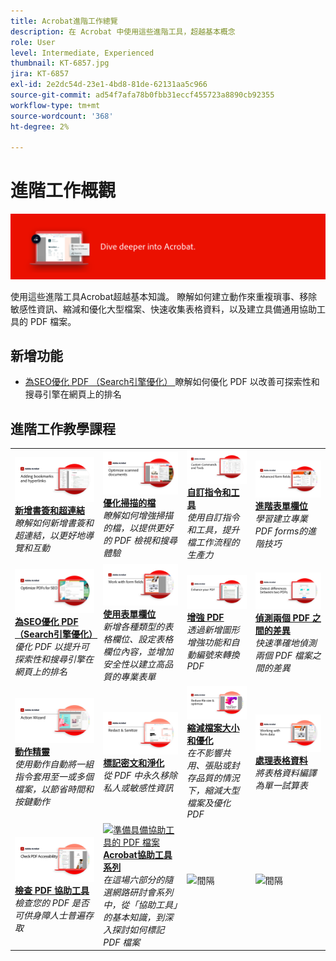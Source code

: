```yaml
---
title: Acrobat進階工作總覽
description: 在 Acrobat 中使用這些進階工具，超越基本概念
role: User
level: Intermediate, Experienced
thumbnail: KT-6857.jpg
jira: KT-6857
exl-id: 2e2dc54d-23e1-4bd8-81de-62131aa5c966
source-git-commit: ad54f7afa78b0fbb31eccf455723a8890cb92355
workflow-type: tm+mt
source-wordcount: '368'
ht-degree: 2%

---
```


# 進階工作概觀

![Acrobat快速入門影像](../assets/Hero-AdvancedTasks.png)

使用這些進階工具Acrobat超越基本知識。 瞭解如何建立動作來重複瑣事、移除敏感性資訊、縮減和優化大型檔案、快速收集表格資料，以及建立具備通用協助工具的 PDF 檔案。

## 新增功能

* [為SEO優化 PDF （Search引擎優化） ](optimizeseo.md)
瞭解如何優化 PDF 以改善可探索性和搜尋引擎在網頁上的排名

## 進階工作教學課程

<table style="table-layout:fixed">
<tr>
  <td>
    <a href="bookmarks.md">
      <img alt="新增書簽和超連結" src="../assets/Bookmarks_1280.png" />
    </a>
    <div>
    <a href="bookmarks.md"><strong>新增書簽和超連結</strong></a>
    </div>
    <em>瞭解如何新增書簽和超連結，以更好地導覽和互動</em>
    <br>
  </td>
  <td>
    <a href="optimizescan.md">
      <img alt="優化掃描的檔" src="../assets/Scan_1280.png" />
    </a>
    <div>
    <a href="optimizescan.md"><strong>優化掃描的檔</strong></a>
    </div>
    <em>瞭解如何增強掃描的檔，以提供更好的 PDF 檢視和搜尋體驗</em>
    <br>
  </td>
  <td>
    <a href="custom.md">
      <img alt="自訂指令和工具" src="../assets/Createcustom_1280.png" />
    </a>
    <div>
    <a href="custom.md"><strong>自訂指令和工具</strong></a>
    </div>
    <em>使用自訂指令和工具，提升檔工作流程的生產力</em>
    <br>
  </td>
  <td>
    <a href="advancedforms.md">
      <img alt="進階表單欄位" src="../assets/Advancedforms_1280.png" />
    </a>
    <div>
    <a href="advancedforms.md"><strong>進階表單欄位</strong></a>
    </div>
    <em>學習建立專業PDF forms的進階技巧</em>
    <br>
  </td>
</tr>
<tr>
 <td>
    <a href="optimizeseo.md">
      <img alt="為SEO優化 PDF （Search引擎優化）" src="../assets/seo_1280.png" />
    </a>
    <div>
    <a href="optimizeseo.md"><strong>為SEO優化 PDF （Search引擎優化）</strong></a>
    </div>
    <em>優化 PDF 以提升可探索性和搜尋引擎在網頁上的排名</em>
    <br>
  </td>
  <td>
    <a href="workforms.md">
      <img alt="使用表單欄位" src="../assets/Workform_1280.png" />
    </a>
    <div>
    <a href="workforms.md"><strong>使用表單欄位</strong></a>
    </div>
    <em>新增各種類型的表格欄位、設定表格欄位內容，並增加安全性以建立高品質的專業表單</em>
    <br>
  </td>
  <td>
    <a href="enhance.md">
      <img alt="增強 PDF" src="../assets/Enhance_1280.png" />
    </a>
    <div>
    <a href="enhance.md"><strong>增強 PDF</strong></a>
    </div>
    <em>透過新增圖形增強功能和自動編號來轉換 PDF</em>
    <br>
  </td>
 <td>
    <a href="compare.md">
      <img alt="偵測兩個 PDF 之間的差異" src="../assets/Compare_1280.png" />
    </a>
    <div>
    <a href="compare.md"><strong>偵測兩個 PDF 之間的差異</strong></a>
    </div>
    <em>快速準確地偵測兩個 PDF 檔案之間的差異</em>
    <br>
  </td>
</tr>
<tr>
  <td>
    <a href="action.md">
      <img alt="動作精靈" src="../assets/Action.jpg" />
    </a>
    <div>
    <a href="action.md"><strong>動作精靈</strong></a>
    </div>
    <em>使用動作自動將一組指令套用至一或多個檔案，以節省時間和按鍵動作</em>
    <br>
  </td>
  <td>
    <a href="redact.md">
      <img alt="標記密文和淨化" src="../assets/Redact.jpg" />
    </a>
    <div>
    <a href="redact.md"><strong>標記密文和淨化</strong></a>
    </div>
    <em>從 PDF 中永久移除私人或敏感性資訊</em>
    <br>
  </td>
 <td>
    <a href="reduce.md">
      <img alt="縮減檔案大小和優化" src="../assets/Reduce.jpg" />
    </a>
    <div>
    <a href="reduce.md"><strong>縮減檔案大小和優化</strong></a>
    </div>
    <em>在不影響共用、張貼或封存品質的情況下，縮減大型檔案及優化 PDF</em>
    <br>
  </td>
  <td>
    <a href="formdata.md">
      <img alt="動作精靈" src="../assets/FormData.jpg" />
    </a>
    <div>
    <a href="formdata.md"><strong>處理表格資料</strong></a>
    </div>
    <em>將表格資料編譯為單一試算表</em>
    <br>
  </td>
</tr>
<tr>
 <td>
    <a href="accessibility.md">
      <img alt="檢查 PDF 協助工具" src="../assets/Checkaccessible_1280.jpg" />
    </a>
    <div>
    <a href="accessibility.md"><strong>檢查 PDF 協助工具</strong></a>
    </div>
    <em>檢查您的 PDF 是否可供身障人士普遍存取</em>
    <br>
  </td>
 <td>
    <a href="accessibility-series.md">
      <img alt="準備具備協助工具的 PDF 檔案" src="../assets/Accessibilityseries_1280.png" />
    </a>
    <div>
    <a href="accessibility-series.md"><strong>Acrobat協助工具系列</strong></a>
    </div>
    <em>在這場六部分的隨選網路研討會系列中，從「協助工具」的基本知識，到深入探討如何標記 PDF 檔案</em>
    <br>
  </td>
  <td>
   <img alt="間隔" src="../assets/Grayspacer.png" />
    <div>
    <br>
  </td> 
  <td>
   <img alt="間隔" src="../assets/Grayspacer.png" />
    <div>
    <br>
  </td>  
</tr>
</table>
